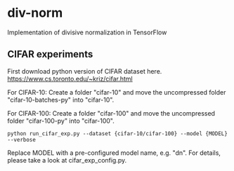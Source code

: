 # div-norm
Implementation of divisive normalization in TensorFlow

## CIFAR experiments
First download python version of CIFAR dataset here.
https://www.cs.toronto.edu/~kriz/cifar.html

For CIFAR-10:
Create a folder "cifar-10" and move the uncompressed folder "cifar-10-batches-py"
into "cifar-10".

For CIFAR-100:
Create a folder "cifar-100" and move the uncompressed folder "cifar-100-py"
into "cifar-100".

```
python run_cifar_exp.py --dataset {cifar-10/cifar-100} --model {MODEL} --verbose
```

Replace MODEL with a pre-configured model name, e.g. "dn". For details, please
take a look at cifar_exp_config.py.
